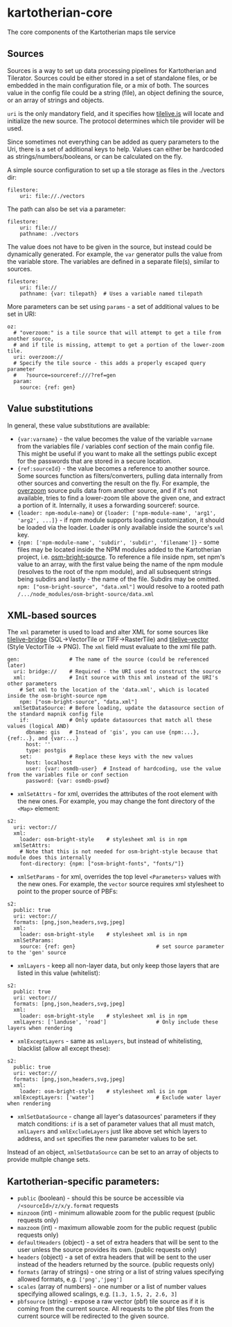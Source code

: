 # kartotherian-core

The core components of the Kartotherian maps tile service

## Sources
Sources is a way to set up data processing pipelines for Kartotherian and Tilerator.
Sources could be either stored in a set of standalone files, or be embedded in the
main configuration file, or a mix of both. The sources value in the config file
could be a string (file), an object defining the source, or an array of strings and objects.

`uri` is the only mandatory field, and it specifies how [tilelive.js](https://github.com/mapbox/tilelive.js)
will locate and initialize the new source. The protocol determines which tile provider will be used.

Since sometimes not everything can be added as query parameters to the Uri, there is a set of additional keys to help.
Values can either be hardcoded as strings/numbers/booleans, or can be calculated on the fly.

A simple source configuration to set up a tile storage as files in the ./vectors dir:
```
filestore:
    uri: file://./vectors
```
The path can also be set via a parameter:
```
filestore:
    uri: file://
    pathname: ./vectors
```
The value does not have to be given in the source, but instead could be dynamically generated.
For example, the `var` generator pulls the value from the variable store.
The variables are defined in a separate file(s), similar to sources.
```
filestore:
    uri: file://
    pathname: {var: tilepath}  # Uses a variable named tilepath
```

More parameters can be set using `params` - a set of additional values to be set in URI:
```
oz:
  # "overzoom:" is a tile source that will attempt to get a tile from another source,
  # and if tile is missing, attempt to get a portion of the lower-zoom tile.
  uri: overzoom://
  # Specify the tile source - this adds a properly escaped query parameter
  #   ?source=sourceref:///?ref=gen
  param:
    source: {ref: gen}
```

## Value substitutions

In general, these value substitutions are available:
* `{var:varname}` - the value becomes the value of the variable `varname` from the variables file / variables conf section of the main config file. This might be useful if you want to make all the settings public except for the passwords that are stored in a secure location.
* `{ref:sourceId}` - the value becomes a reference to another source. Some sources function as filters/converters, pulling data internally from other sources and converting the result on the fly. For example, the [overzoom](https://github.com/kartotherian/kartotherian-overzoom) source pulls data from another source, and if it's not available, tries to find a lower-zoom tile above the given one, and extract a portion of it. Internally, it uses a forwarding sourceref: source.
* `{loader: npm-module-name}` or `{loader: ['npm-module-name', 'arg1', 'arg2', ...]}` - if npm module supports loading customization, it should be loaded via the loader. Loader is only available inside the source's `xml` key.
* `{npm: ['npm-module-name', 'subdir', 'subdir', 'filename']}` - some files may be located inside the NPM modules added to the Kartotherian project, i.e. [osm-bright-source](https://github.com/kartotherian/osm-bright.tm2source). To reference a file inside npm, set npm's value to an array, with the first value being the name of the npm module (resolves to the root of the npm module), and all subsequent strings being subdirs and lastly - the name of the file. Subdirs may be omitted. `npm: ["osm-bright-source", "data.xml"]` would resolve to a rooted path `/.../node_modules/osm-bright-source/data.xml`

## XML-based sources
The `xml` parameter is used to load and alter XML for some sources like
[tilelive-bridge](https://github.com/mapbox/tilelive-bridge) (SQL→VectorTile or TIFF→RasterTile) and
[tilelive-vector](https://github.com/mapbox/tilelive-vector) (Style VectorTile → PNG).
The `xml` field must evaluate to the xml file path.

```
gen:                # The name of the source (could be referenced later)
  uri: bridge://    # Required - the URI used to construct the source
  xml:              # Init source with this xml instead of the URI's other parameters
    # Set xml to the location of the 'data.xml', which is located inside the osm-bright-source npm
    npm: ["osm-bright-source", "data.xml"]
  xmlSetDataSource: # Before loading, update the datasource section of the standard mapnik config file
    if:             # Only update datasources that match all these values (logical AND)
      dbname: gis   # Instead of 'gis', you can use {npm:...}, {ref:..}, and {var:...}
      host: ''
      type: postgis
    set:            # Replace these keys with the new values
      host: localhost
      user: {var: osmdb-user}  # Instead of hardcoding, use the value from the variables file or conf section
      password: {var: osmdb-pswd}
```

* `xmlSetAttrs` - for xml, overrides the attributes of the root element with the new ones. For example, you may change the font directory of the `<Map>` element:
```
s2:
  uri: vector://
  xml:
    loader: osm-bright-style    # stylesheet xml is in npm
  xmlSetAttrs:
    # Note that this is not needed for osm-bright-style because that module does this internally
    font-directory: {npm: ["osm-bright-fonts", "fonts/"]}
```
* `xmlSetParams` - for xml, overrides the top level `<Parameters>` values with the new ones. For example, the `vector` source requires xml stylesheet to point to the proper source of PBFs:
```
s2:
  public: true
  uri: vector://
  formats: [png,json,headers,svg,jpeg]
  xml:
    loader: osm-bright-style    # stylesheet xml is in npm
  xmlSetParams:
    source: {ref: gen}                          # set source parameter to the 'gen' source
```
* `xmlLayers` - keep all non-layer data, but only keep those layers that are listed in this value (whitelist):
```
s2:
  public: true
  uri: vector://
  formats: [png,json,headers,svg,jpeg]
  xml:
    loader: osm-bright-style    # stylesheet xml is in npm
  xmlLayers: ['landuse', 'road']                # Only include these layers when rendering
```
* `xmlExceptLayers` - same as `xmlLayers`, but instead of whitelisting, blacklist (allow all except these):
```
s2:
  public: true
  uri: vector://
  formats: [png,json,headers,svg,jpeg]
  xml:
    loader: osm-bright-style    # stylesheet xml is in npm
  xmlExceptLayers: ['water']                    # Exclude water layer when rendering
```
* `xmlSetDataSource` - change all layer's datasources' parameters if they match conditions:
`if` is a set of parameter values that all must match,
`xmlLayers` and `xmlExcludeLayers` just like above set which layers to address,
and `set` specifies the new parameter values to be set.

Instead of an object, `xmlSetDataSource` can be set to an array of objects to provide
multple change sets.

## Kartotherian-specific parameters:
* `public` (boolean) - should this be source be accessible via `/<sourceId>/z/x/y.format` requests
* `minzoom` (int) - minimum allowable zoom for the public request (public requests only)
* `maxzoom` (int) - maximum allowable zoom for the public request (public requests only)
* `defaultHeaders` (object) - a set of extra headers that will be sent to the user unless the source provides its own. (public requests only)
* `headers` (object) - a set of extra headers that will be sent to the user instead of the headers returned by the source. (public requests only)
* `formats` (array of strings) - one string or a list of string values specifying allowed formats, e.g. `['png','jpeg']`
* `scales` (array of numbers) - one number or a list of number values specifying allowed scalings, e.g. `[1.3, 1.5, 2, 2.6, 3]`
* `pbfsource` (string) - expose a raw vector (pbf) tile source as if it is coming from the current source. All requests to the pbf tiles from the current source will be redirected to the given source.
